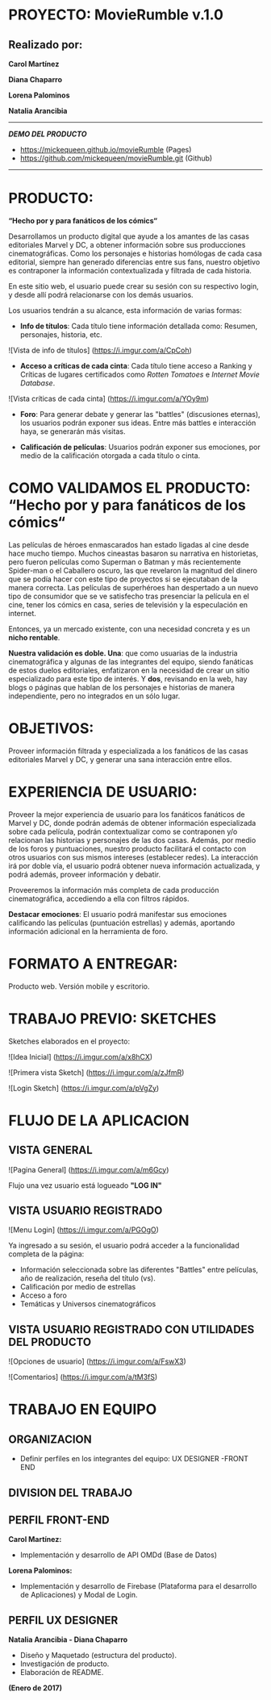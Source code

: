 PROYECTO:   MovieRumble v.1.0     
=============================



Realizado por:
--------------
**Carol Martínez**


**Diana Chaparro**


**Lorena Palominos**


**Natalia Arancibia**

---------------------------


**_DEMO DEL PRODUCTO_** 
-  https://mickequeen.github.io/movieRumble  (Pages)
-  https://github.com/mickequeen/movieRumble.git (Github)
-------------------------------------------------------------

PRODUCTO:
=========


**“Hecho por y para fanáticos de los cómics“**

Desarrollamos un producto digital que ayude a los amantes de las casas editoriales Marvel y DC, a obtener información sobre sus producciones cinematográficas. Como los personajes e historias homólogas de cada casa editorial, siempre han generado diferencias entre sus fans, nuestro objetivo es contraponer la información contextualizada y filtrada de cada historia.

En este sitio web, el usuario puede crear su sesión con su respectivo login, y desde allí podrá relacionarse con los demás usuarios.

Los usuarios tendrán a su alcance, esta información de varias formas:

- **Info de títulos**: Cada título tiene información detallada como: Resumen, personajes, historia, etc.

![Vista de info de títulos] (https://i.imgur.com/a/CpCoh)

- **Acceso a críticas de cada cinta**: Cada título tiene acceso a Ranking y Críticas de lugares certificados como _Rotten Tomatoes_ e _Internet Movie Database_.

![Vista críticas de cada cinta] (https://i.imgur.com/a/YOy9m)

- **Foro**: Para generar debate y generar las "battles" (discusiones eternas), los usuarios podrán exponer sus ideas. Entre más battles e interacción haya, se generarán más visitas.

- **Calificación de películas**: Usuarios podrán exponer sus emociones, por medio de la calificación otorgada a cada título o cinta.




# COMO VALIDAMOS EL PRODUCTO:  “Hecho por y para fanáticos de los cómics“
Las películas de héroes enmascarados han estado ligadas al cine desde hace mucho tiempo. Muchos cineastas basaron su narrativa en historietas, pero fueron películas como Superman o Batman y más recientemente Spider-man o el Caballero oscuro, las que revelaron la magnitud del dinero que se podía hacer con este tipo de proyectos si se ejecutaban de la manera correcta. Las películas de superhéroes han despertado a un nuevo tipo de consumidor que se ve satisfecho tras presenciar la película en el cine, tener los cómics en casa, series de televisión y la especulación en internet.

Entonces, ya un mercado existente, con una necesidad concreta y es un **nicho rentable**.

**Nuestra validación es doble. Una**: que como usuarias de la industria cinematográfica y algunas de las integrantes del equipo, siendo fanáticas de estos duelos editoriales, enfatizaron en la necesidad de crear un sitio especializado para este tipo de interés. Y **dos**, revisando en la web, hay blogs o páginas que hablan de los personajes e historias de manera independiente, pero no integrados en un sólo lugar.


# OBJETIVOS:
Proveer información filtrada y especializada a los fanáticos de las casas editoriales Marvel y DC, y generar una sana interacción entre ellos.


# EXPERIENCIA DE USUARIO:
Proveer la mejor experiencia de usuario para los fanáticos fanáticos de Marvel y DC, donde podrán además de obtener información especializada sobre cada película, podrán contextualizar como se contraponen y/o relacionan las historias y personajes de las dos casas. Además, por medio de los foros y puntuaciones, nuestro producto facilitará el contacto con otros usuarios con sus mismos intereses (establecer redes).
La interacción irá por doble vía, el usuario podrá obtener nueva información actualizada, y podrá además, proveer información y debatir.

Proveeremos la información más completa de cada producción cinematográfica, accediendo a ella con filtros rápidos.

**Destacar emociones**: El usuario podrá manifestar sus emociones calificando las películas (puntuación estrellas) y además, aportando información adicional en la herramienta de foro.



# FORMATO A ENTREGAR: 
Producto web. Versión mobile y escritorio.



# TRABAJO PREVIO: SKETCHES

Sketches elaborados en el proyecto:

![Idea Inicial] (https://i.imgur.com/a/x8hCX)

![Primera vista Sketch] (https://i.imgur.com/a/zJfmR)

![Login Sketch] (https://i.imgur.com/a/pVgZy)





# FLUJO DE LA APLICACION


VISTA GENERAL
-------------

![Pagina General] (https://i.imgur.com/a/m6Gcy)

Flujo una vez usuario está logueado **"LOG IN"**



VISTA USUARIO REGISTRADO
------------------------
![Menu Login] (https://i.imgur.com/a/PGOgO)

Ya ingresado a su sesión, el usuario podrá acceder a la funcionalidad completa de la página:
- Información seleccionada sobre las diferentes "Battles" entre películas, año de realización, reseña del título (vs).
- Calificación por medio de estrellas
- Acceso a foro
- Temáticas y Universos cinematográficos



VISTA USUARIO REGISTRADO CON UTILIDADES DEL PRODUCTO
----------------------------------------------------
![Opciones de usuario] (https://i.imgur.com/a/FswX3)

![Comentarios] (https://i.imgur.com/a/tM3fS)



# TRABAJO EN EQUIPO

ORGANIZACION
------------

- Definir perfiles en los integrantes del equipo: UX DESIGNER -FRONT END

DIVISION DEL TRABAJO
--------------------


## PERFIL FRONT-END ##


**Carol Martínez:**
- Implementación y desarrollo de API OMDd (Base de Datos)

**Lorena Palominos:**
- Implementación y desarrollo de Firebase (Plataforma para el desarrollo de Aplicaciones) y Modal de Login.

## PERFIL UX DESIGNER ##


**Natalia Arancibia - Diana Chaparro**

- Diseño y Maquetado (estructura del producto).
- Investigación de producto.
- Elaboración de README.

**(Enero de 2017)**







